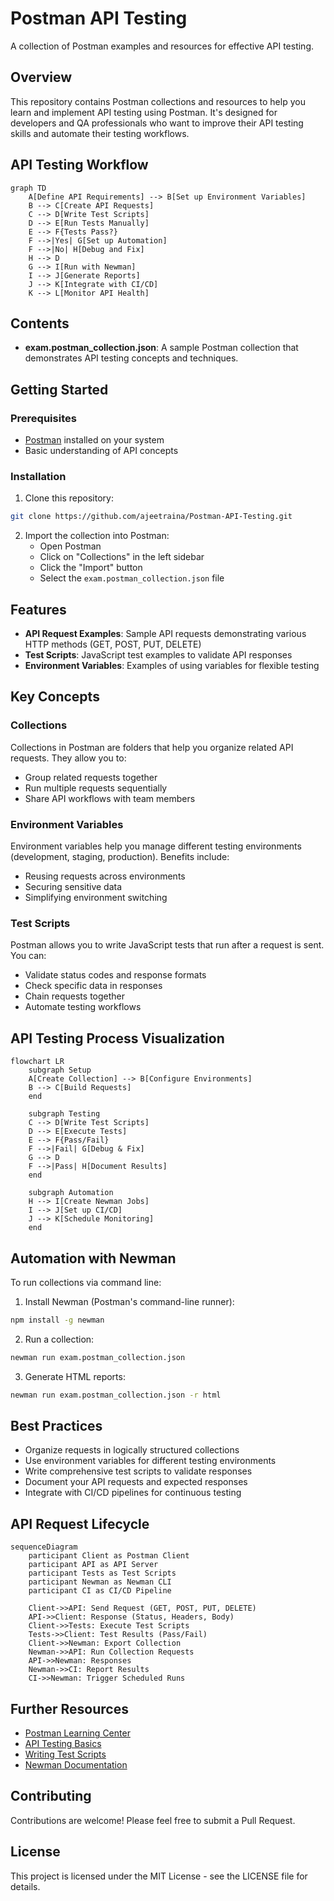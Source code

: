 # Postman API Testing

A collection of Postman examples and resources for effective API testing.

## Overview

This repository contains Postman collections and resources to help you learn and implement API testing using Postman. It's designed for developers and QA professionals who want to improve their API testing skills and automate their testing workflows.

## API Testing Workflow

```mermaid
graph TD
    A[Define API Requirements] --> B[Set up Environment Variables]
    B --> C[Create API Requests]
    C --> D[Write Test Scripts]
    D --> E[Run Tests Manually]
    E --> F{Tests Pass?}
    F -->|Yes| G[Set up Automation]
    F -->|No| H[Debug and Fix]
    H --> D
    G --> I[Run with Newman]
    I --> J[Generate Reports]
    J --> K[Integrate with CI/CD]
    K --> L[Monitor API Health]
```

## Contents

- **exam.postman_collection.json**: A sample Postman collection that demonstrates API testing concepts and techniques.

## Getting Started

### Prerequisites

- [Postman](https://www.postman.com/downloads/) installed on your system
- Basic understanding of API concepts

### Installation

1. Clone this repository:
```bash
git clone https://github.com/ajeetraina/Postman-API-Testing.git
```

2. Import the collection into Postman:
   - Open Postman
   - Click on "Collections" in the left sidebar
   - Click the "Import" button
   - Select the `exam.postman_collection.json` file

## Features

- **API Request Examples**: Sample API requests demonstrating various HTTP methods (GET, POST, PUT, DELETE)
- **Test Scripts**: JavaScript test examples to validate API responses
- **Environment Variables**: Examples of using variables for flexible testing

## Key Concepts

### Collections

Collections in Postman are folders that help you organize related API requests. They allow you to:
- Group related requests together
- Run multiple requests sequentially
- Share API workflows with team members

### Environment Variables

Environment variables help you manage different testing environments (development, staging, production). Benefits include:
- Reusing requests across environments
- Securing sensitive data
- Simplifying environment switching

### Test Scripts

Postman allows you to write JavaScript tests that run after a request is sent. You can:
- Validate status codes and response formats
- Check specific data in responses
- Chain requests together
- Automate testing workflows

## API Testing Process Visualization

```mermaid
flowchart LR
    subgraph Setup
    A[Create Collection] --> B[Configure Environments]
    B --> C[Build Requests]
    end
    
    subgraph Testing
    C --> D[Write Test Scripts]
    D --> E[Execute Tests]
    E --> F{Pass/Fail}
    F -->|Fail| G[Debug & Fix]
    G --> D
    F -->|Pass| H[Document Results]
    end
    
    subgraph Automation
    H --> I[Create Newman Jobs]
    I --> J[Set up CI/CD]
    J --> K[Schedule Monitoring]
    end
```

## Automation with Newman

To run collections via command line:

1. Install Newman (Postman's command-line runner):
```bash
npm install -g newman
```

2. Run a collection:
```bash
newman run exam.postman_collection.json
```

3. Generate HTML reports:
```bash
newman run exam.postman_collection.json -r html
```

## Best Practices

- Organize requests in logically structured collections
- Use environment variables for different testing environments
- Write comprehensive test scripts to validate responses
- Document your API requests and expected responses
- Integrate with CI/CD pipelines for continuous testing

## API Request Lifecycle

```mermaid
sequenceDiagram
    participant Client as Postman Client
    participant API as API Server
    participant Tests as Test Scripts
    participant Newman as Newman CLI
    participant CI as CI/CD Pipeline
    
    Client->>API: Send Request (GET, POST, PUT, DELETE)
    API->>Client: Response (Status, Headers, Body)
    Client->>Tests: Execute Test Scripts
    Tests->>Client: Test Results (Pass/Fail)
    Client->>Newman: Export Collection
    Newman->>API: Run Collection Requests
    API->>Newman: Responses
    Newman->>CI: Report Results
    CI->>Newman: Trigger Scheduled Runs
```

## Further Resources

- [Postman Learning Center](https://learning.postman.com/docs/getting-started/introduction/)
- [API Testing Basics](https://www.postman.com/api-platform/api-testing/)
- [Writing Test Scripts](https://learning.postman.com/docs/tests-and-scripts/write-scripts/test-scripts/)
- [Newman Documentation](https://learning.postman.com/docs/running-collections/using-newman-cli/command-line-integration-with-newman/)

## Contributing

Contributions are welcome! Please feel free to submit a Pull Request.

## License

This project is licensed under the MIT License - see the LICENSE file for details.
